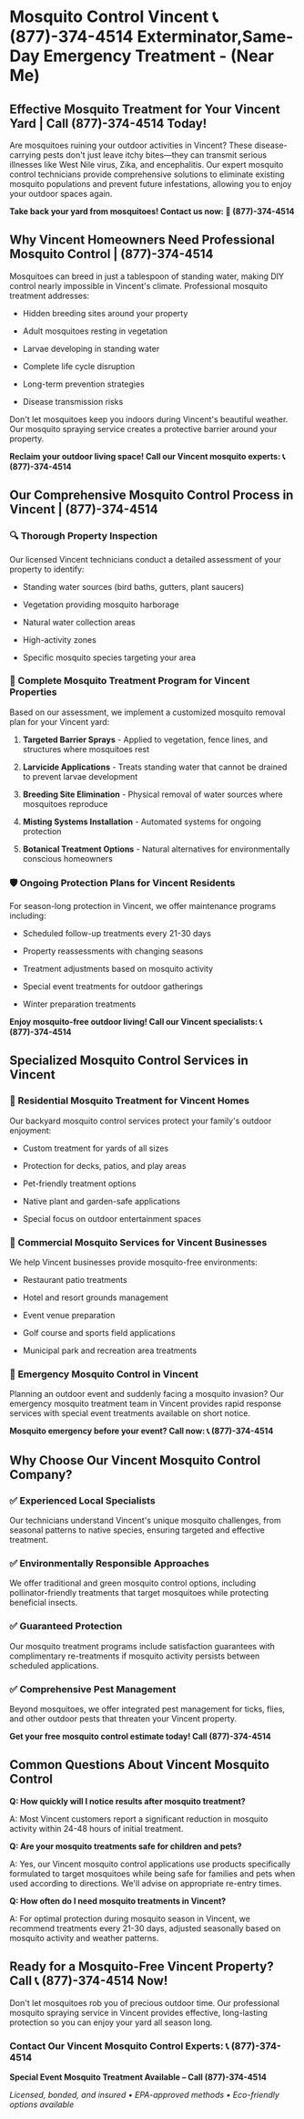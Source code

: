 # Mosquito Control Vincent 📞 (877)-374-4514 Exterminator,Same-Day Emergency Treatment - (Near Me) 

## Effective Mosquito Treatment for Your Vincent Yard | Call (877)-374-4514 Today!

Are mosquitoes ruining your outdoor activities in Vincent? These disease-carrying pests don't just leave itchy bites—they can transmit serious illnesses like West Nile virus, Zika, and encephalitis. Our expert mosquito control technicians provide comprehensive solutions to eliminate existing mosquito populations and prevent future infestations, allowing you to enjoy your outdoor spaces again.

**Take back your yard from mosquitoes! Contact us now: 📱 (877)-374-4514**

## Why Vincent Homeowners Need Professional Mosquito Control | (877)-374-4514

Mosquitoes can breed in just a tablespoon of standing water, making DIY control nearly impossible in Vincent's climate. Professional mosquito treatment addresses:

- Hidden breeding sites around your property  
- Adult mosquitoes resting in vegetation  
- Larvae developing in standing water  
- Complete life cycle disruption  
- Long-term prevention strategies  
- Disease transmission risks  

Don't let mosquitoes keep you indoors during Vincent's beautiful weather. Our mosquito spraying service creates a protective barrier around your property.

**Reclaim your outdoor living space! Call our Vincent mosquito experts: 📞 (877)-374-4514**

## Our Comprehensive Mosquito Control Process in Vincent | (877)-374-4514

### 🔍 Thorough Property Inspection

Our licensed Vincent technicians conduct a detailed assessment of your property to identify:

- Standing water sources (bird baths, gutters, plant saucers)  
- Vegetation providing mosquito harborage  
- Natural water collection areas  
- High-activity zones  
- Specific mosquito species targeting your area  

### 🌿 Complete Mosquito Treatment Program for Vincent Properties

Based on our assessment, we implement a customized mosquito removal plan for your Vincent yard:

1. **Targeted Barrier Sprays** - Applied to vegetation, fence lines, and structures where mosquitoes rest  
2. **Larvicide Applications** - Treats standing water that cannot be drained to prevent larvae development  
3. **Breeding Site Elimination** - Physical removal of water sources where mosquitoes reproduce  
4. **Misting Systems Installation** - Automated systems for ongoing protection  
5. **Botanical Treatment Options** - Natural alternatives for environmentally conscious homeowners  

### 🛡️ Ongoing Protection Plans for Vincent Residents

For season-long protection in Vincent, we offer maintenance programs including:

- Scheduled follow-up treatments every 21-30 days  
- Property reassessments with changing seasons  
- Treatment adjustments based on mosquito activity  
- Special event treatments for outdoor gatherings  
- Winter preparation treatments  

**Enjoy mosquito-free outdoor living! Call our Vincent specialists: 📞 (877)-374-4514**

## Specialized Mosquito Control Services in Vincent

### 🏡 Residential Mosquito Treatment for Vincent Homes

Our backyard mosquito control services protect your family's outdoor enjoyment:

- Custom treatment for yards of all sizes  
- Protection for decks, patios, and play areas  
- Pet-friendly treatment options  
- Native plant and garden-safe applications  
- Special focus on outdoor entertainment spaces  

### 🏢 Commercial Mosquito Services for Vincent Businesses

We help Vincent businesses provide mosquito-free environments:

- Restaurant patio treatments  
- Hotel and resort grounds management  
- Event venue preparation  
- Golf course and sports field applications  
- Municipal park and recreation area treatments  

### 🚨 Emergency Mosquito Control in Vincent

Planning an outdoor event and suddenly facing a mosquito invasion? Our emergency mosquito treatment team in Vincent provides rapid response services with special event treatments available on short notice.

**Mosquito emergency before your event? Call now: 📞 (877)-374-4514**

## Why Choose Our Vincent Mosquito Control Company?

### ✅ Experienced Local Specialists

Our technicians understand Vincent's unique mosquito challenges, from seasonal patterns to native species, ensuring targeted and effective treatment.

### ✅ Environmentally Responsible Approaches

We offer traditional and green mosquito control options, including pollinator-friendly treatments that target mosquitoes while protecting beneficial insects.

### ✅ Guaranteed Protection

Our mosquito treatment programs include satisfaction guarantees with complimentary re-treatments if mosquito activity persists between scheduled applications.

### ✅ Comprehensive Pest Management

Beyond mosquitoes, we offer integrated pest management for ticks, flies, and other outdoor pests that threaten your Vincent property.

**Get your free mosquito control estimate today! Call (877)-374-4514**

## Common Questions About Vincent Mosquito Control

**Q: How quickly will I notice results after mosquito treatment?**  
A: Most Vincent customers report a significant reduction in mosquito activity within 24-48 hours of initial treatment.

**Q: Are your mosquito treatments safe for children and pets?**  
A: Yes, our Vincent mosquito control applications use products specifically formulated to target mosquitoes while being safe for families and pets when used according to directions. We'll advise on appropriate re-entry times.

**Q: How often do I need mosquito treatments in Vincent?**  
A: For optimal protection during mosquito season in Vincent, we recommend treatments every 21-30 days, adjusted seasonally based on mosquito activity and weather patterns.

## Ready for a Mosquito-Free Vincent Property? Call 📞 (877)-374-4514 Now!

Don't let mosquitoes rob you of precious outdoor time. Our professional mosquito spraying service in Vincent provides effective, long-lasting protection so you can enjoy your yard all season long.

### Contact Our Vincent Mosquito Control Experts: 📞 (877)-374-4514

**Special Event Mosquito Treatment Available – Call (877)-374-4514**

*Licensed, bonded, and insured • EPA-approved methods • Eco-friendly options available*
